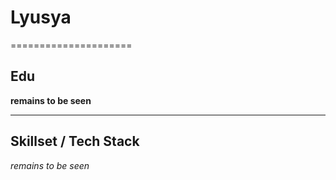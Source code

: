 # Lyusya

=====================

## Edu
**remains to be seen**

---------------------

## Skillset / Tech Stack
_remains to be seen_


